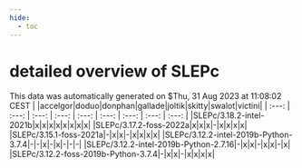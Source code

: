 ```yaml
---
hide:
  - toc
---
```


detailed overview of SLEPc
==========================


This data was automatically generated on $Thu, 31 Aug 2023 at 11:08:02 CEST
| |accelgor|doduo|donphan|gallade|joltik|skitty|swalot|victini|
| :---: | :---: | :---: | :---: | :---: | :---: | :---: | :---: | :---: |
|SLEPc/3.18.2-intel-2021b|x|x|x|x|x|x|x|x|
|SLEPc/3.17.2-foss-2022a|x|x|x|-|x|x|x|x|
|SLEPc/3.15.1-foss-2021a|-|x|x|-|x|x|x|x|
|SLEPc/3.12.2-intel-2019b-Python-3.7.4|-|-|x|-|x|-|-|-|
|SLEPc/3.12.2-intel-2019b-Python-2.7.16|-|x|x|-|x|x|-|x|
|SLEPc/3.12.2-foss-2019b-Python-3.7.4|-|x|x|-|x|x|x|x|
